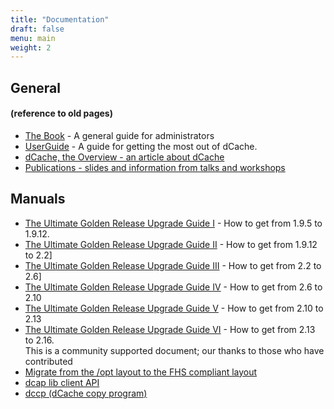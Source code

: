 ```yaml
---
title: "Documentation"
draft: false
menu: main
weight: 2
---
```


## General

#### (reference to old pages)

* [The Book](https://www.dcache.org/old/manuals/book.shtml) - A general guide for administrators
* [UserGuide](https://www.dcache.org/old/manuals/userguide.shtml) - A guide for getting the most out of dCache.
* [dCache, the Overview - an article about dCache](https://www.dcache.org/old/manuals/dcache-whitepaper-light.pdf)
* [Publications - slides and information from talks and workshops](https://www.dcache.org/old/manuals/publications.shtml)

## Manuals

* [The Ultimate Golden Release Upgrade Guide I](https://www.dcache.org/old/manuals/2011/goettingen/upgradeguide/upgrade-guide.html) - How to get from 1.9.5 to 1.9.12.
* [The Ultimate Golden Release Upgrade Guide II](https://www.dcache.org/old/manuals/upgrade-1.9.12-to-2.2.shtml) - How to get from 1.9.12 to 2.2]
* [The Ultimate Golden Release Upgrade Guide III](https://www.dcache.org/old/manuals/upgrade/upgrade-2.2-to-2.6.html) - How to get from 2.2 to 2.6]
* [The Ultimate Golden Release Upgrade Guide IV](https://www.dcache.org/old/manuals/upgrade-2.10/upgrade-2.6-to-2.10.html) - How to get from 2.6 to 2.10
* [The Ultimate Golden Release Upgrade Guide V](https://www.dcache.org/old/manuals/upgrade/upgrade-guide-213.html) - How to get from 2.10 to 2.13
* [The Ultimate Golden Release Upgrade Guide VI](https://github.com/dCache/upgrade-guide-216/blob/master/UPGRADE216.md) - How to get from 2.13 to 2.16.  <br/> This is a community supported document; our thanks to those who have contributed
* [Migrate from the /opt layout to the FHS compliant layout](http://trac.dcache.org/wiki/optToUsr)
* [dcap lib client API](https://www.dcache.org/old/manuals/libdcap.shtml)
* [dccp (dCache copy program)](https://www.dcache.org/old/manuals/dccp.shtml)
